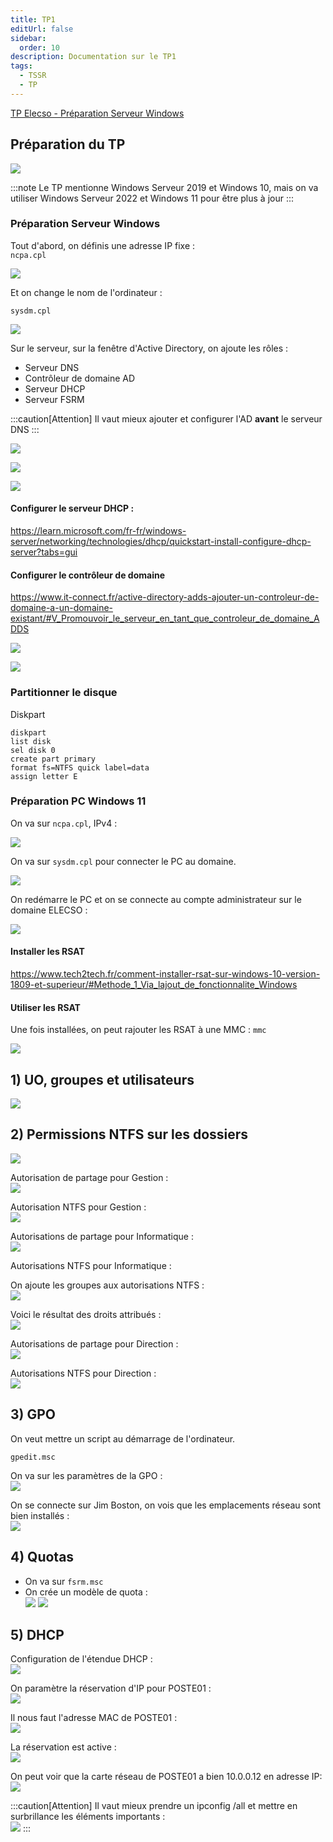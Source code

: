```yaml
---
title: TP1
editUrl: false
sidebar:
  order: 10
description: Documentation sur le TP1
tags:
  - TSSR
  - TP
---
```


[TP Elecso - Préparation Serveur Windows](/notes/serveur-windows/_docs/TP01_Elesco.pdf)

## Préparation du TP

![](../../../../assets/notes/serveur-windows/_attachments/pasted-image-20240529115449.png)

:::note
Le TP mentionne Windows Serveur 2019 et Windows 10, mais on va utiliser Windows Serveur 2022 et Windows 11 pour être plus à jour
:::

### Préparation Serveur Windows

Tout d'abord, on définis une adresse IP fixe :\
`ncpa.cpl`

![](../../../../assets/notes/serveur-windows/_attachments/pasted-image-20240529125001.png)

Et on change le nom de l'ordinateur :

`sysdm.cpl`

![](../../../../assets/notes/serveur-windows/_attachments/pasted-image-20240529125816.png)

Sur le serveur, sur la fenêtre d'Active Directory, on ajoute les rôles :

* Serveur DNS
* Contrôleur de domaine AD
* Serveur DHCP
* Serveur FSRM

:::caution[Attention]
Il vaut mieux ajouter et configurer l'AD **avant** le serveur DNS
:::

![](../../../../assets/notes/poste-de-travail/_attachments/pasted-image-20240528134153.png)

![](../../../../assets/notes/poste-de-travail/_attachments/pasted-image-20240528134418.png)

![](../../../../assets/notes/serveur-windows/_attachments/pasted-image-20240529125428.png)

#### Configurer le serveur DHCP :

<https://learn.microsoft.com/fr-fr/windows-server/networking/technologies/dhcp/quickstart-install-configure-dhcp-server?tabs=gui>

#### Configurer le contrôleur de domaine

<https://www.it-connect.fr/active-directory-adds-ajouter-un-controleur-de-domaine-a-un-domaine-existant/#V_Promouvoir_le_serveur_en_tant_que_controleur_de_domaine_ADDS>

![](../../../../assets/notes/serveur-windows/_attachments/pasted-image-20240529122849.png)

![](../../../../assets/notes/serveur-windows/_attachments/pasted-image-20240530101951.png)

### Partitionner le disque

Diskpart

```
diskpart
list disk
sel disk 0
create part primary
format fs=NTFS quick label=data
assign letter E
```

### Préparation PC Windows 11

On va sur `ncpa.cpl`, IPv4 :

![](../../../../assets/notes/serveur-windows/_attachments/pasted-image-20240529132042.png)

On va sur `sysdm.cpl` pour connecter le PC au domaine.

![](../../../../assets/notes/serveur-windows/_attachments/pasted-image-20240529130904.png)

On redémarre le PC et on se connecte au compte administrateur sur le domaine ELECSO :

![](../../../../assets/notes/serveur-windows/_attachments/pasted-image-20240529131505.png)

#### Installer les RSAT

<https://www.tech2tech.fr/comment-installer-rsat-sur-windows-10-version-1809-et-superieur/#Methode_1_Via_lajout_de_fonctionnalite_Windows>

#### Utiliser les RSAT

Une fois installées, on peut rajouter les RSAT à une MMC : `mmc`

![](../../../../assets/notes/serveur-windows/_attachments/pasted-image-20240529133052.png)

## 1) UO, groupes et utilisateurs

![](../../../../assets/notes/serveur-windows/_attachments/pasted-image-20240529141911.png)

## 2) Permissions NTFS sur les dossiers

![](../../../../assets/notes/serveur-windows/_attachments/pasted-image-20240529142843.png)

Autorisation de partage pour Gestion :\
![](../../../../assets/notes/serveur-windows/_attachments/pasted-image-20240529144047.png)

Autorisation NTFS pour Gestion :\
![](../../../../assets/notes/serveur-windows/_attachments/pasted-image-20240529143647.png)

Autorisations de partage pour Informatique :\
![](../../../../assets/notes/serveur-windows/_attachments/pasted-image-20240529143837.png)

Autorisations NTFS pour Informatique :

On ajoute les groupes aux autorisations NTFS :\
![](../../../../assets/notes/serveur-windows/_attachments/pasted-image-20240529144305.png)

Voici le résultat des droits attribués :\
![](../../../../assets/notes/serveur-windows/_attachments/pasted-image-20240529144718.png)

Autorisations de partage pour Direction :\
![](../../../../assets/notes/serveur-windows/_attachments/pasted-image-20240529145725.png)

Autorisations NTFS pour Direction :\
![](../../../../assets/notes/serveur-windows/_attachments/pasted-image-20240529145710.png)

## 3) GPO

On veut mettre un script au démarrage de l'ordinateur.

`gpedit.msc`

On va sur les paramètres de la GPO :\
![](../../../../assets/notes/serveur-windows/_attachments/pasted-image-20240530112754.png)

On se connecte sur Jim Boston, on vois que les emplacements réseau sont bien installés :\
![](../../../../assets/notes/serveur-windows/_attachments/pasted-image-20240529163311.png)

## 4) Quotas

* On va sur `fsrm.msc`
* On crée un modèle de quota :\
  ![](../../../../assets/notes/serveur-windows/_attachments/pasted-image-20240529170506.png)
  ![](../../../../assets/notes/serveur-windows/_attachments/pasted-image-20240529170151.png)

## 5) DHCP

Configuration de l'étendue DHCP :\
![](../../../../assets/notes/serveur-windows/_attachments/pasted-image-20240529171632.png)

On paramètre la réservation d'IP pour POSTE01 :\
![](../../../../assets/notes/serveur-windows/_attachments/pasted-image-20240529172108.png)

Il nous faut l'adresse MAC de POSTE01 :\
![](../../../../assets/notes/serveur-windows/_attachments/pasted-image-20240529171551.png)

La réservation est active :\
![](../../../../assets/notes/serveur-windows/_attachments/pasted-image-20240529172633.png)

On peut voir que la carte réseau de POSTE01 a bien 10.0.0.12 en adresse IP:\
![](../../../../assets/notes/serveur-windows/_attachments/pasted-image-20240529172712.png)

:::caution[Attention]
Il vaut mieux prendre un ipconfig /all et mettre en surbrillance les éléments importants :\
![](../../../../assets/notes/serveur-windows/_attachments/pasted-image-20240530114456.png)
:::
